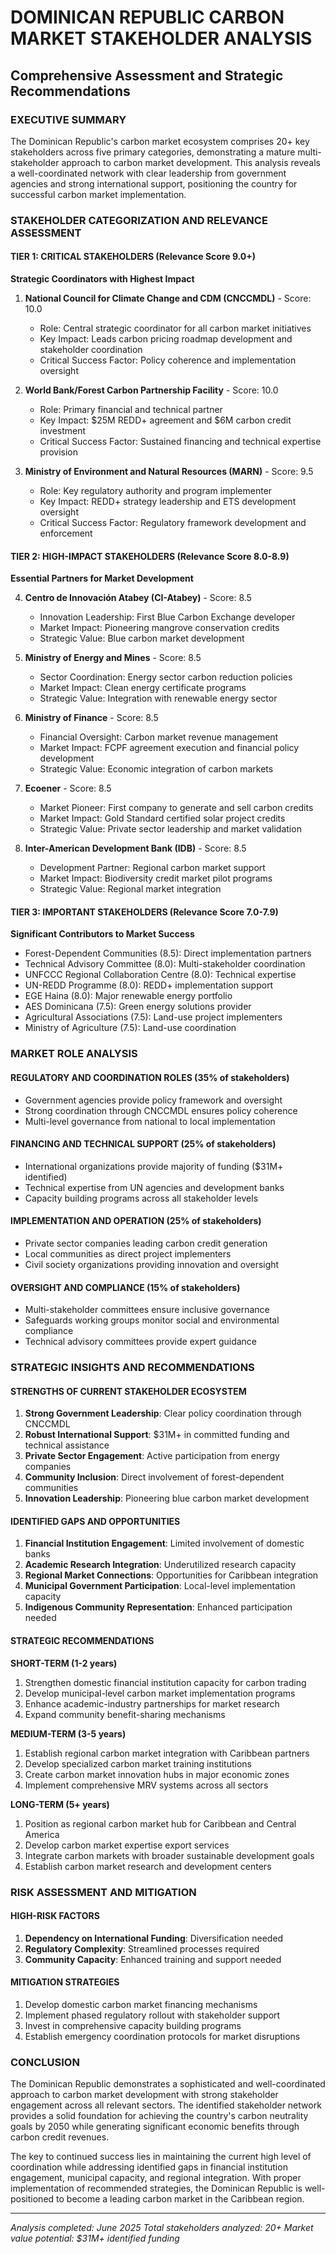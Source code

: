 
# DOMINICAN REPUBLIC CARBON MARKET STAKEHOLDER ANALYSIS
## Comprehensive Assessment and Strategic Recommendations

### EXECUTIVE SUMMARY

The Dominican Republic's carbon market ecosystem comprises 20+ key stakeholders across five primary categories, demonstrating a mature multi-stakeholder approach to carbon market development. This analysis reveals a well-coordinated network with clear leadership from government agencies and strong international support, positioning the country for successful carbon market implementation.

### STAKEHOLDER CATEGORIZATION AND RELEVANCE ASSESSMENT

#### TIER 1: CRITICAL STAKEHOLDERS (Relevance Score 9.0+)
**Strategic Coordinators with Highest Impact**

1. **National Council for Climate Change and CDM (CNCCMDL)** - Score: 10.0
   - Role: Central strategic coordinator for all carbon market initiatives
   - Key Impact: Leads carbon pricing roadmap development and stakeholder coordination
   - Critical Success Factor: Policy coherence and implementation oversight

2. **World Bank/Forest Carbon Partnership Facility** - Score: 10.0
   - Role: Primary financial and technical partner
   - Key Impact: $25M REDD+ agreement and $6M carbon credit investment
   - Critical Success Factor: Sustained financing and technical expertise provision

3. **Ministry of Environment and Natural Resources (MARN)** - Score: 9.5
   - Role: Key regulatory authority and program implementer
   - Key Impact: REDD+ strategy leadership and ETS development oversight
   - Critical Success Factor: Regulatory framework development and enforcement

#### TIER 2: HIGH-IMPACT STAKEHOLDERS (Relevance Score 8.0-8.9)
**Essential Partners for Market Development**

4. **Centro de Innovación Atabey (CI-Atabey)** - Score: 8.5
   - Innovation Leadership: First Blue Carbon Exchange developer
   - Market Impact: Pioneering mangrove conservation credits
   - Strategic Value: Blue carbon market development

5. **Ministry of Energy and Mines** - Score: 8.5
   - Sector Coordination: Energy sector carbon reduction policies
   - Market Impact: Clean energy certificate programs
   - Strategic Value: Integration with renewable energy sector

6. **Ministry of Finance** - Score: 8.5
   - Financial Oversight: Carbon market revenue management
   - Market Impact: FCPF agreement execution and financial policy development
   - Strategic Value: Economic integration of carbon markets

7. **Ecoener** - Score: 8.5
   - Market Pioneer: First company to generate and sell carbon credits
   - Market Impact: Gold Standard certified solar project credits
   - Strategic Value: Private sector leadership and market validation

8. **Inter-American Development Bank (IDB)** - Score: 8.5
   - Development Partner: Regional carbon market support
   - Market Impact: Biodiversity credit market pilot programs
   - Strategic Value: Regional market integration

#### TIER 3: IMPORTANT STAKEHOLDERS (Relevance Score 7.0-7.9)
**Significant Contributors to Market Success**

- Forest-Dependent Communities (8.5): Direct implementation partners
- Technical Advisory Committee (8.0): Multi-stakeholder coordination
- UNFCCC Regional Collaboration Centre (8.0): Technical expertise
- UN-REDD Programme (8.0): REDD+ implementation support
- EGE Haina (8.0): Major renewable energy portfolio
- AES Dominicana (7.5): Green energy solutions provider
- Agricultural Associations (7.5): Land-use project implementers
- Ministry of Agriculture (7.5): Land-use coordination

### MARKET ROLE ANALYSIS

#### REGULATORY AND COORDINATION ROLES (35% of stakeholders)
- Government agencies provide policy framework and oversight
- Strong coordination through CNCCMDL ensures policy coherence
- Multi-level governance from national to local implementation

#### FINANCING AND TECHNICAL SUPPORT (25% of stakeholders)
- International organizations provide majority of funding ($31M+ identified)
- Technical expertise from UN agencies and development banks
- Capacity building programs across all stakeholder levels

#### IMPLEMENTATION AND OPERATION (25% of stakeholders)
- Private sector companies leading carbon credit generation
- Local communities as direct project implementers
- Civil society organizations providing innovation and oversight

#### OVERSIGHT AND COMPLIANCE (15% of stakeholders)
- Multi-stakeholder committees ensure inclusive governance
- Safeguards working groups monitor social and environmental compliance
- Technical advisory committees provide expert guidance

### STRATEGIC INSIGHTS AND RECOMMENDATIONS

#### STRENGTHS OF CURRENT STAKEHOLDER ECOSYSTEM

1. **Strong Government Leadership**: Clear policy coordination through CNCCMDL
2. **Robust International Support**: $31M+ in committed funding and technical assistance
3. **Private Sector Engagement**: Active participation from energy companies
4. **Community Inclusion**: Direct involvement of forest-dependent communities
5. **Innovation Leadership**: Pioneering blue carbon market development

#### IDENTIFIED GAPS AND OPPORTUNITIES

1. **Financial Institution Engagement**: Limited involvement of domestic banks
2. **Academic Research Integration**: Underutilized research capacity
3. **Regional Market Connections**: Opportunities for Caribbean integration
4. **Municipal Government Participation**: Local-level implementation capacity
5. **Indigenous Community Representation**: Enhanced participation needed

#### STRATEGIC RECOMMENDATIONS

**SHORT-TERM (1-2 years)**
1. Strengthen domestic financial institution capacity for carbon trading
2. Develop municipal-level carbon market implementation programs
3. Enhance academic-industry partnerships for market research
4. Expand community benefit-sharing mechanisms

**MEDIUM-TERM (3-5 years)**
1. Establish regional carbon market integration with Caribbean partners
2. Develop specialized carbon market training institutions
3. Create carbon market innovation hubs in major economic zones
4. Implement comprehensive MRV systems across all sectors

**LONG-TERM (5+ years)**
1. Position as regional carbon market hub for Caribbean and Central America
2. Develop carbon market expertise export services
3. Integrate carbon markets with broader sustainable development goals
4. Establish carbon market research and development centers

### RISK ASSESSMENT AND MITIGATION

#### HIGH-RISK FACTORS
1. **Dependency on International Funding**: Diversification needed
2. **Regulatory Complexity**: Streamlined processes required
3. **Community Capacity**: Enhanced training and support needed

#### MITIGATION STRATEGIES
1. Develop domestic carbon market financing mechanisms
2. Implement phased regulatory rollout with stakeholder support
3. Invest in comprehensive capacity building programs
4. Establish emergency coordination protocols for market disruptions

### CONCLUSION

The Dominican Republic demonstrates a sophisticated and well-coordinated approach to carbon market development with strong stakeholder engagement across all relevant sectors. The identified stakeholder network provides a solid foundation for achieving the country's carbon neutrality goals by 2050 while generating significant economic benefits through carbon credit revenues.

The key to continued success lies in maintaining the current high level of coordination while addressing identified gaps in financial institution engagement, municipal capacity, and regional integration. With proper implementation of recommended strategies, the Dominican Republic is well-positioned to become a leading carbon market in the Caribbean region.

---
*Analysis completed: June 2025*
*Total stakeholders analyzed: 20+*
*Market value potential: $31M+ identified funding*
